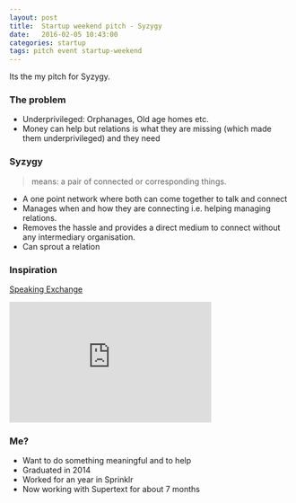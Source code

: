 ```yaml
---
layout: post
title:  Startup weekend pitch - Syzygy
date:   2016-02-05 10:43:00
categories: startup 
tags: pitch event startup-weekend
---
```

Its the my pitch for Syzygy.

### The problem

- Underprivileged: Orphanages, Old age homes etc. 
- Money can help but relations is what they are missing (which made them underprivileged) and they need

### Syzygy 

> means: a pair of connected or corresponding things.

- A one point network where both can come together to talk and connect
- Manages when and how they are connecting i.e. helping managing relations.
- Removes the hassle and provides a direct medium to connect without any intermediary organisation.  
- Can sprout a relation

### Inspiration

[Speaking Exchange](http://www.adweek.com/adfreak/perfect-match-brazilian-kids-learn-english-video-chatting-lonely-elderly-americans-157523)

<iframe width="360" height="215" src="https://www.youtube.com/embed/-S-5EfwpFOk" frameborder="0" allowfullscreen></iframe>


### Me?

- Want to do something meaningful and to help
- Graduated in 2014
- Worked for an year in Sprinklr
- Now working with Supertext for about 7 months
    

